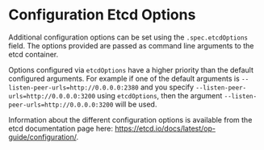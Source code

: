 # Configuration Etcd Options

Additional configuration options can be set using the `.spec.etcdOptions` field. The options provided are passed as command line arguments to the etcd container.

Options configured via `etcdOptions` have a higher priority than the default configured arguments. For example if one of the default arguments is `--listen-peer-urls=http://0.0.0.0:2380` and you specify `--listen-peer-urls=http://0.0.0.0:3200` using `etcdOptions`, then the argument `--listen-peer-urls=http://0.0.0.0:3200` will be used.

Information about the different configuration options is available from the etcd documentation page here: https://etcd.io/docs/latest/op-guide/configuration/.